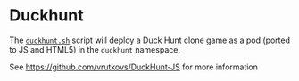 # Duckhunt

The [`duckhunt.sh`](./duckhunt.sh) script will deploy a Duck Hunt clone game as a pod (ported to JS and HTML5) in the `duckhunt` namespace.

See https://github.com/vrutkovs/DuckHunt-JS for more information
